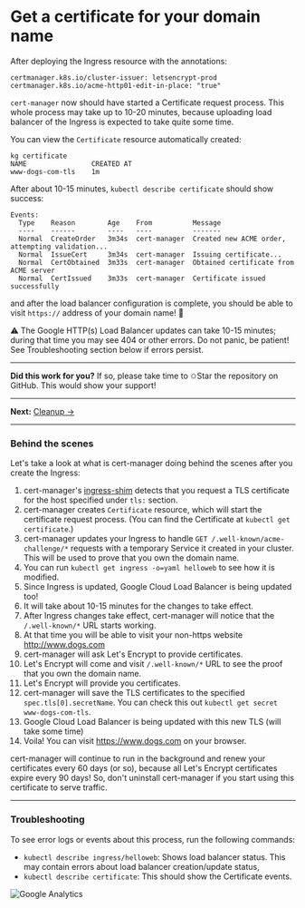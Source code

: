<!--
Copyright 2018 Google Inc.

Licensed under the Apache License, Version 2.0 (the "License");
you may not use this file except in compliance with the License.
You may obtain a copy of the License at

    https://www.apache.org/licenses/LICENSE-2.0

Unless required by applicable law or agreed to in writing, software
distributed under the License is distributed on an "AS IS" BASIS,
WITHOUT WARRANTIES OR CONDITIONS OF ANY KIND, either express or implied.
See the License for the specific language governing permissions and
limitations under the License.
-->

# Get a certificate for your domain name

After deploying the Ingress resource with the annotations:

    certmanager.k8s.io/cluster-issuer: letsencrypt-prod
    certmanager.k8s.io/acme-http01-edit-in-place: "true"

`cert-manager` now should have started a Certificate request process. This whole
process may take up to 10-20 minutes, because uploading load balancer of the
Ingress is expected to take quite some time.

You can view the `Certificate` resource automatically created:

```
kg certificate
NAME                CREATED AT
www-dogs-com-tls    1m
```

After about 10-15 minutes, `kubectl describe certificate`  should show success:

```
Events:
  Type    Reason        Age    From          Message
  ----    ------        ----   ----          -------
  Normal  CreateOrder   3m34s  cert-manager  Created new ACME order, attempting validation...
  Normal  IssueCert     3m34s  cert-manager  Issuing certificate...
  Normal  CertObtained  3m33s  cert-manager  Obtained certificate from ACME server
  Normal  CertIssued    3m33s  cert-manager  Certificate issued successfully
```

and after the load balancer configuration is complete, you should be able to
visit `https://` address of your domain name! 🎉

:warning: The Google HTTP(s) Load Balancer updates can take 10-15 minutes;
during that time you may see 404 or other errors. Do not panic, be patient!
See Troubleshooting section below if errors persist.

-----

**Did this work for you?** If so, please take time to ✩Star the repository on
GitHub. This would show your support!

-----

**Next:** [Cleanup &rarr;](99-cleanup.md)

-----

### Behind the scenes

Let's take a look at what is cert-manager doing behind the scenes after you
create the Ingress:

1. cert-manager's
   [ingress-shim](https://cert-manager.readthedocs.io/en/latest/reference/ingress-shim.html)
   detects that you request a TLS certificate for the host specified under
   `tls:` section.
2. cert-manager creates `Certificate` resource, which will start the certificate
   request process. (You can find the Certificate at `kubectl get certificate`.)
3. cert-manager updates your Ingress to handle `GET
   /.well-known/acme-challenge/*` requests with a temporary Service it created
   in your cluster. This will be used to prove that you own the domain name.
4. You can run `kubectl get ingress -o=yaml helloweb` to see how it is modified.
5. Since Ingress is updated, Google Cloud Load Balancer is being updated too!
6. It will take about 10-15 minutes for the changes to take effect.
7. After Ingress changes take effect, cert-manager will notice that the
   `/.well-known/*` URL starts working.
8. At that time you will be able to visit your non-https website http://www.dogs.com
9. cert-manager will ask Let's Encrypt to provide certificates.
10. Let's Encrypt will come and visit `/.well-known/*` URL to see the proof that
   you own the domain name.
11. Let's Encrypt will provide you certificates.
12. cert-manager will save the TLS certificates to the specified
    `spec.tls[0].secretName`. You can check this out `kubectl get secret
    www-dogs-com-tls`.
13. Google Cloud Load Balancer is being updated with this new TLS (will take some time)
14. Voila! You can visit https://www.dogs.com on your browser.


cert-manager will continue to run in the background and renew your certificates
every 60 days (or so), because all Let's Encrypt certificates expire every 90
days! So, don't uninstall cert-manager if you start using this certificate to
serve traffic.

-----

### Troubleshooting

To see error logs or events about this process, run the following commands:

- `kubectl describe ingress/helloweb`: Shows load balancer status. This may
  contain errors about load balancer creation/update status,
- `kubectl describe certificate`: This should show the Certificate events.


![Google Analytics](https://ga-beacon.appspot.com/UA-2609286-16/50-get-a-certificate?pixel)
